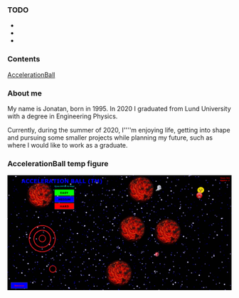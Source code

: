 ### TODO
-
-
-


### Contents

[AccelerationBall](https://jontamazon.github.io/AccelerationBall)




### About me

My name is Jonatan, born in 1995. In 2020 I graduated from Lund
University with a degree in Engineering Physics.

Currently, during the summer of 2020, I''''m enjoying life, getting
into shape and pursuing some smaller projects while planning my future,
such as where I would like to work as a graduate.








### AccelerationBall temp figure

![Image](accelerationball.png)



